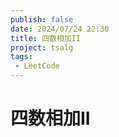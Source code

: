 ```yaml
---
publish: false
date: 2024/07/24 22:30
title: 四数相加II
project: tsalg
tags:
 - LeetCode
---
```


# 四数相加II
